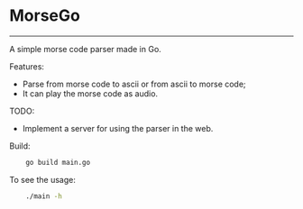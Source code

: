# MorseGo
---

A simple morse code parser made in Go.

Features:
- Parse from morse code to ascii or from ascii to morse code;
- It can play the morse code as audio.

TODO:
- Implement a server for using the parser in the web.

Build: 

```bash
	go build main.go	
```

To see the usage:

```bash
	./main -h
```
